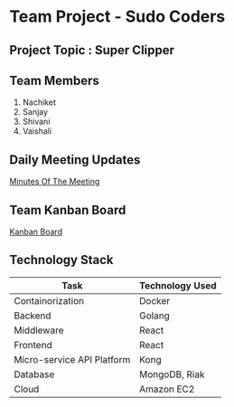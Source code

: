# Team Project - Sudo Coders

## Project Topic : Super Clipper

## Team Members
1. Nachiket
2. Sanjay
3. Shivani
4. Vaishali


## Daily Meeting Updates
[Minutes Of The Meeting](https://github.com/nguyensjsu/fa18-281-sudo-coders/blob/master/MinutesOfTheMeeting.md)

## Team Kanban Board
[Kanban Board](https://github.com/nguyensjsu/fa18-281-sudo-coders/projects/1)


## Technology Stack


| Task         | Technology Used | 
|------------------|---------------|
| Containorization | Docker        | 
|        Backend          |    Golang           |
|           Middleware       |         React     | 
| Frontend | React|
|Micro-service API Platform|Kong|
|Database| MongoDB, Riak|
|Cloud| Amazon EC2|

